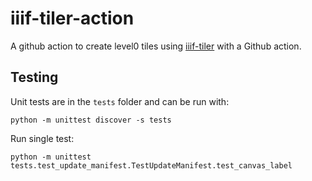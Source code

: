 # iiif-tiler-action
A github action to create level0 tiles using [iiif-tiler](https://github.com/glenrobson/iiif-tiler) with a Github action.


## Testing

Unit tests are in the `tests` folder and can be run with:
```
python -m unittest discover -s tests
```

Run single test:
```
python -m unittest tests.test_update_manifest.TestUpdateManifest.test_canvas_label
```
